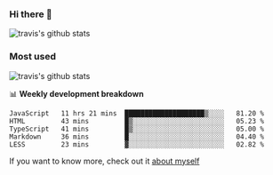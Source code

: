 ### Hi there 👋

<!--
**HondryTravis/HondryTravis** is a ✨ _special_ ✨ repository because its `README.md` (this file) appears on your GitHub profile.

Here are some ideas to get you started:

- 🔭 I’m currently working on ...
- 🌱 I’m currently learning ...
- 👯 I’m looking to collaborate on ...
- 🤔 I’m looking for help with ...
- 💬 Ask me about ...
- 📫 How to reach me: ...
- 😄 Pronouns: ...
- ⚡ Fun fact: ...
-->

![travis's github stats](https://github-readme-stats.vercel.app/api?username=HondryTravis&hide=stars)
### Most used
![travis's github stats](https://github-readme-stats.anuraghazra1.vercel.app/api/top-langs/?username=HondryTravis&layout=compact&hide_title=true)

📊 **Weekly development breakdown**

<!--START_SECTION:waka-->
```text
JavaScript   11 hrs 21 mins  ████████████████████▒░░░░   81.20 % 
HTML         43 mins         █▒░░░░░░░░░░░░░░░░░░░░░░░   05.23 % 
TypeScript   41 mins         █▒░░░░░░░░░░░░░░░░░░░░░░░   05.00 % 
Markdown     36 mins         █░░░░░░░░░░░░░░░░░░░░░░░░   04.40 % 
LESS         23 mins         ▓░░░░░░░░░░░░░░░░░░░░░░░░   02.82 % 
```
<!--END_SECTION:waka-->

If you want to know more, check out it [about myself](https://hondrytravis.github.io/)

